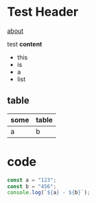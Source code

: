 # Test Header

[about](about)

test **content**

- this
- is
- a
- list

## table

| some | table |
| ---- | ----- |
| a    | b     |

# code

```js
const a = "123";
const b = "456";
console.log(`${a} - ${b}`);
```
